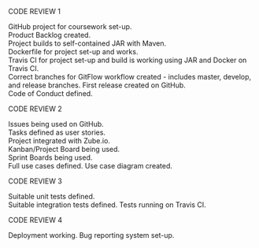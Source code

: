 CODE REVIEW 1

GitHub project for coursework set-up.	<br/>
Product Backlog created.	
Project builds to self-contained JAR with Maven.	
Dockerfile for project set-up and works.	
Travis CI for project set-up and build is working using JAR and Docker on Travis CI.	
Correct branches for GitFlow workflow created - includes master, develop, and release branches.	
First release created on GitHub.	
Code of Conduct defined.

CODE REVIEW 2

Issues being used on GitHub.	
Tasks defined as user stories.	
Project integrated with Zube.io.	
Kanban/Project Board being used.	
Sprint Boards being used.	
Full use cases defined.	
Use case diagram created.

CODE REVIEW 3

Suitable unit tests defined.	
Suitable integration tests defined.	
Tests running on Travis CI.

CODE REVIEW 4

Deployment working.	
Bug reporting system set-up.
